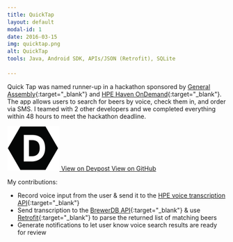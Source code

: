 ```yaml
---
title: QuickTap
layout: default
modal-id: 1
date: 2016-03-15
img: quicktap.png
alt: QuickTap
tools: Java, Android SDK, APIs/JSON (Retrofit), SQLite

---
```


Quick Tap was named runner-up in a hackathon sponsored by
[General Assembly](https://generalassemb.ly/blog/ga-hpe-haven-ondemand-hackathon-android-hackathon/){:target="_blank"}
and [HPE Haven OnDemand](https://community.havenondemand.com/t5/Blog/GA-HPE-Haven-OnDemand-Hackathon-an-Android-Hackathon/ba-p/2654){:target="_blank"}.
The app allows users to search for beers by voice, check them in, and order via SMS. 
I teamed with 2 other developers and we completed everything within 48 hours to meet the hackathon deadline.

<div class="center-links">
    <a class="btn btn-md btn-outline devpost-project-link" href="http://devpost.com/software/quicktap" target="_blank">
        <img class="devpost-logo" src="img/devpost-logo.png">
        <span class="small">View on Devpost</span>
    </a>
    <a class="btn btn-md btn-outline github-project-link" href="https://github.com/chris-shum/GA-HPE-Hackathon" target="_blank">
        <i class="fa fa-github"></i>
        <span class="small">View on GitHub</span>
    </a>
</div>


My contributions:

 * Record voice input from the user & send it to the [HPE voice transcription API](https://dev.havenondemand.com/apis/recognizespeech#overview){:target="_blank"}
 * Send transcription to the [BrewerDB API](http://www.brewerydb.com/developers){:target="_blank"} & use
 [Retrofit](http://square.github.io/retrofit/){:target="_blank"} to parse the returned list of matching beers
 * Generate notifications to let user know voice search results are ready for review
 
